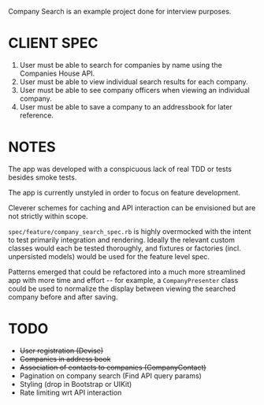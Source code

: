 Company Search is an example project done for interview purposes.

# CLIENT SPEC

1. User must be able to search for companies by name using the Companies House API.
2. User must be able to view individual search results for each company.
3. User must be able to see company officers when viewing an individual company.
4. User must be able to save a company to an addressbook for later reference.

# NOTES

The app was developed with a conspicuous lack of real TDD or tests besides smoke tests.  

The app is currently unstyled in order to focus on feature development.

Cleverer schemes for caching and API interaction can be envisioned but are not strictly within scope.

`spec/feature/company_search_spec.rb` is highly overmocked with the intent to test primarily integration and rendering.  Ideally the relevant custom classes would each be tested thoroughly, and fixtures or factories (incl. unpersisted models) would be used for the feature level spec.

Patterns emerged that could be refactored into a much more streamlined app with more time and effort -- for example, a `CompanyPresenter` class could be used to normalize the display between viewing the searched company before and after saving.  

# TODO
- ~~User registration (Devise)~~
- ~~Companies in address book~~
- ~~Association of contacts to companies (CompanyContact)~~
- Pagination on company search (Find API query params)
- Styling (drop in Bootstrap or UIKit)
- Rate limiting wrt API interaction
